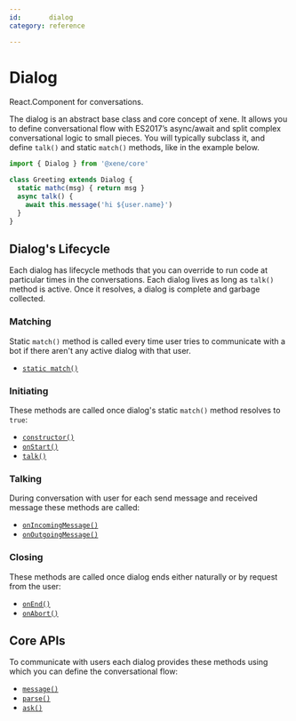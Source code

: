 ```yaml
---
id:       dialog
category: reference

---
```


# Dialog

<div class="intro">React.Component for conversations.</div>

The dialog is an abstract base class and core concept of xene. It allows you to define conversational flow with ES2017’s async/await and split complex conversational logic to small pieces. You will typically subclass it, and define `talk()` and static `match()` methods, like in the example below.

```ts
import { Dialog } from '@xene/core'

class Greeting extends Dialog {
  static mathc(msg) { return msg }
  async talk() {
    await this.message('hi ${user.name}')
  }
}
```

## Dialog's Lifecycle

Each dialog has lifecycle methods that you can override to run code at particular times in the conversations. Each dialog lives as long as `talk()` method is active. Once it resolves, a dialog is complete and garbage collected.

### Matching
Static `match()` method is called every time user tries to communicate with a bot if there aren't any active dialog with that user.

- [`static match()`](#static-match)

### Initiating
These methods are called once dialog's static `match()` method resolves to `true`:

- [`constructor()`](#constructor)
- [`onStart()`](#onstart)
- [`talk()`](#talk)

### Talking
During conversation with user for each send message and received message these methods are called:

- [`onIncomingMessage()`](#onincomingmessage)
- [`onOutgoingMessage()`](#onoutgoingmessage)

### Сlosing
These methods are called once dialog ends either naturally or by request from the user:

- [`onEnd()`](#onend)
- [`onAbort()`](#onabort)

## Core APIs

To communicate with users each dialog provides these methods using which you can define the conversational flow:

- [`message()`](#message)
- [`parse()`](#parse)
- [`ask()`](#ask)

<!-- api:core:dialog -->

